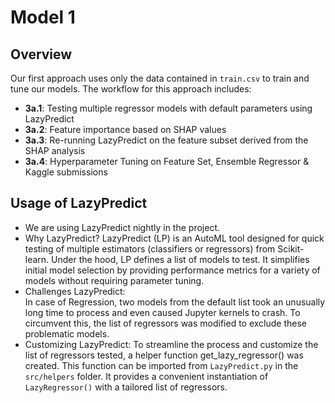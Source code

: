 # Model 1

## Overview
Our first approach uses only the data contained in `train.csv` to train and tune our models. 
The workflow for this approach includes:

* **3a.1**: Testing multiple regressor models with default parameters using LazyPredict
* **3a.2**: Feature importance based on SHAP values
* **3a.3**: Re-running LazyPredict on the feature subset derived from the SHAP analysis
* **3a.4**: Hyperparameter Tuning on Feature Set, Ensemble Regressor & Kaggle submissions

## Usage of LazyPredict
* We are using LazyPredict nightly in the project.
* Why LazyPredict?
    LazyPredict (LP) is an AutoML tool designed for quick testing of multiple estimators (classifiers or regressors) from Scikit-learn. Under the hood, LP defines a list of models to test. It simplifies initial model selection by providing performance metrics for a variety of models without requiring parameter tuning.
* Challenges LazyPredict:   
    In case of Regression, two models from the default list took an unusually long time to process and even caused Jupyter kernels to crash. To circumvent this, the list of regressors was modified to exclude these problematic models.
* Customizing LazyPredict:
To streamline the process and customize the list of regressors tested, a helper function get_lazy_regressor() was created. This function can be imported from ``LazyPredict.py`` in the ``src/helpers`` folder. It provides a convenient instantiation of ``LazyRegressor()`` with a tailored list of regressors.

